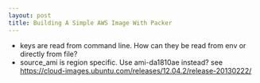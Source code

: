 ```yaml
---
layout: post
title: Building A Simple AWS Image With Packer
---
```


 * keys are read from command line. How can they be read from env or directly from file?
 * source_ami is region specific. Use ami-da1810ae instead? see https://cloud-images.ubuntu.com/releases/12.04.2/release-20130222/